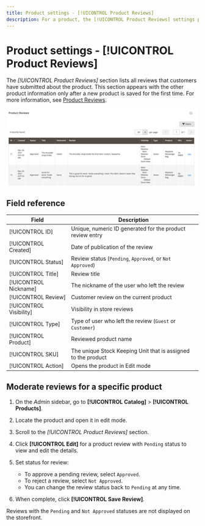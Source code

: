 ```yaml
---
title: Product settings - [!UICONTROL Product Reviews]
description: For a product, the [!UICONTROL Product Reviews] settings provide access to submitted reviews for the product and edit the status for pending reviews.
---
```

# Product settings - [!UICONTROL Product Reviews]

The _[!UICONTROL Product Reviews]_ section lists all reviews that customers have submitted about the product. This section appears with the other product information only after a new product is saved for the first time. For more information, see [Product Reviews](https://docs.magento.com/user-guide/marketing/product-reviews.html).

![Product Reviews](./assets/product-review.png)<!-- zoom -->

## Field reference

|Field|Description|
|--- |--- |
|[!UICONTROL ID]|Unique, numeric ID generated for the product review entry|
|[!UICONTROL Created]|Date of publication of the review|
|[!UICONTROL Status]|Review status (`Pending`, `Approved`, or `Not Approved`)|
|[!UICONTROL Title]|Review title|
|[!UICONTROL Nickname]|The nickname of the user who left the review|
|[!UICONTROL Review]|Customer review on the current product|
|[!UICONTROL Visibility]|Visibility in store reviews|
|[!UICONTROL Type]|Type of user who left the review (`Guest` or `Customer`)|
|[!UICONTROL Product]|Reviewed product name|
|[!UICONTROL SKU]|The unique Stock Keeping Unit that is assigned to the product|
|[!UICONTROL Action]|Opens the product in Edit mode|

## Moderate reviews for a specific product

1. On the _Admin_ sidebar, go to **[!UICONTROL Catalog]** > **[!UICONTROL Products]**.

1. Locate the product and open it in edit mode.

1. Scroll to the _[!UICONTROL Product Reviews]_ section.

1. Click **[!UICONTROL Edit]** for a product review with `Pending` status to view and edit the details.

1. Set status for review:

   - To approve a pending review, select `Approved`.
   - To reject a review, select `Not Approved`.
   - You can change the review status back to `Pending` at any time.

1. When complete, click **[!UICONTROL Save Review]**.

Reviews with the `Pending` and `Not Approved` statuses are not displayed on the storefront.
